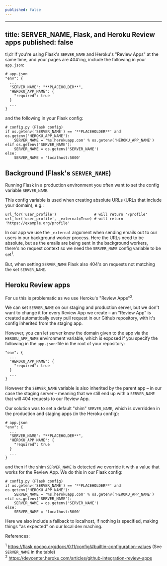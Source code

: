 ```yaml
---
published: false
---
```

---
title: SERVER_NAME, Flask, and Heroku Review apps
published: false
---

tl;dr
If you're using Flask's `SERVER_NAME` and Heroku's "Review Apps" at the same time,
and your pages are 404'ing, include the following in your `app.json`:

	# app.json
    "env": {
	  ...
      "SERVER_NAME": "**PLACEHOLDER**",
      "HEROKU_APP_NAME": {
        "required": true
      }
      ...
    }
    
and the following in your Flask config: 
   
    # config.py (Flask config)
    if os.getenv('SERVER_NAME') == '**PLACEHOLDER**' and os.getenv('HEROKU_APP_NAME'):
        SERVER_NAME = '%s.herokuapp.com' % os.getenv('HEROKU_APP_NAME')
    elif os.getenv('SERVER_NAME'):
        SERVER_NAME = os.getenv('SERVER_NAME')
    else:
        SERVER_NAME = 'localhost:5000'


Background (Flask's `SERVER_NAME`)
----------------------------------
Running Flask in a production environment you often want to set the
config variable `SERVER_NAME`.

This config variable is used when creating absolute URLs (URLs that include your domain), e.g.:

    url_for('user_profile')                 # will return '/profile'
	url_for('user_profile', _external=True) # will return 'https://example.org/profile'
    
In our app we use the `_external` argument when sending emails out to our
users in our background worker process.
Here the URLs need to be absolute, but as the emails are being sent in the
background workers, there's no request context so we need the `SERVER_NAME`
config variable to be set<sup>1</sup>.

But, when setting `SERVER_NAME` Flask also 404's on requests not matching the set
`SERVER_NAME`.

Heroku Review apps
------------------
For us this is problematic as we use Heroku's "Review Apps"<sup>2</sup>.

We can set `SERVER_NAME` on our staging and production server, but we
don't want to change it for every Review App we create – an "Review App"
is created automatically every pull request in our Github repository,
with it's config inherited from the staging app.

However, you can let server know the domain given to the app via the
`HEROKU_APP_NAME` environment variable, which is exposed if you
specify the following in the `app.json`-file in the root of your
repository:

    "env": {
	  ...
      "HEROKU_APP_NAME": {
        "required": true
      }
      ...
    }
    
However the `SERVER_NAME` variable is also inherited by the parent app
– in our case the staging server – meaning that we still end up with a
`SERVER_NAME` that will 404 requests to our Review App.

Our solution was to set a default "shim" `SERVER_NAME`, which is
overridden in the production and staging apps (in the Heroku config):

	# app.json
    "env": {
	  ...
      "SERVER_NAME": "**PLACEHOLDER**",
      "HEROKU_APP_NAME": {
        "required": true
      }
      ...
    }

and then if the shim `SERVER_NAME` is detected we override it with
a value that works for the Review App. We do this in our Flask
config:

    # config.py (Flask config)
    if os.getenv('SERVER_NAME') == '**PLACEHOLDER**' and os.getenv('HEROKU_APP_NAME'):
        SERVER_NAME = '%s.herokuapp.com' % os.getenv('HEROKU_APP_NAME')
    elif os.getenv('SERVER_NAME'):
        SERVER_NAME = os.getenv('SERVER_NAME')
    else:
        SERVER_NAME = 'localhost:5000'

Here we also include a fallback to localhost, if nothing is specified, making
things "as expected" on our local dev maching.

References:

<sup>1</sup> https://flask.pocoo.org/docs/0.11/config/#builtin-configuration-values (See `SERVER_NAME` in the table)  
<sup>2</sup> https://devcenter.heroku.com/articles/github-integration-review-apps  
